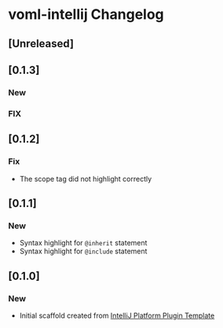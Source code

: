 <!-- Keep a Changelog guide -> https://keepachangelog.com -->

# voml-intellij Changelog

## [Unreleased]

## [0.1.3]

### New

### FIX

## [0.1.2]

### Fix
- The scope tag did not highlight correctly

## [0.1.1]
### New
- Syntax highlight for `@inherit` statement
- Syntax highlight for `@include` statement

## [0.1.0]
### New
- Initial scaffold created from [IntelliJ Platform Plugin Template](https://github.com/JetBrains/intellij-platform-plugin-template)
